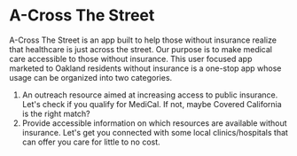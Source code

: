# A-Cross The Street

A-Cross The Street is an app built to help those without insurance realize that healthcare is just across the street. Our purpose is to make medical care accessible to those without insurance. This user focused app marketed to Oakland residents without insurance is a one-stop app whose usage can be organized into two categories. 
1. An outreach resource aimed at increasing access to public insurance. Let's check if you qualify for MediCal. If not, maybe Covered California is the right match?
2. Provide accessible information on which resources are available without insurance. Let's get you connected with some local clinics/hospitals that can offer you care for little to no cost.  
